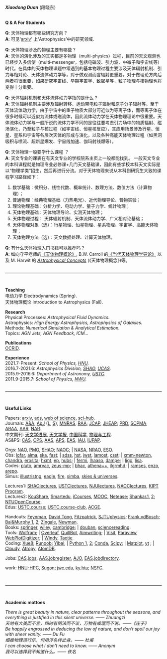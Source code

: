 ***Xiaodong Duan*** (段晓东)  
<br/>

**Q & A For Students**   

**Q**: 天体物理都有哪些研究方向 ?  
**A**: 可见'[arxiv](https://arxiv.org/)' 上‘Astrophysics’中的研究领域.  

**Q**: 天体物理涉及的物理主要有哪些 ?  
**A**: 天体的演化涉及的其实都是多物理（multi-physics）过程，目前的天文观测也已经步入多信使（multi-messenger，包括电磁波、引力波、中微子和宇宙线等）时代。在具体的天体物理课题中常遇到的基本物理过程主要涉及天体辐射机制、引力与相对论、天体流体动力学等，对于做观测而言辐射更重要，对于做理论方向后两者将很重要，如果研究宇宙线、早期宇宙学、致密星等，粒子物理与核物理也将变得十分重要。  

**Q**: 天体辐射机制和天体流体动力学指的是什么 ?  
**A**: 天体辐射机制主要涉及辐射转移、运动带电粒子辐射和原子分子辐射等。至于天体流体动力学，由于宇宙中的重子物质大部分可近似为等离子体，而等离子体在很多时候可以近似为流体或磁流体，因此流体动力学在天体物理理论中很重要。天体流体动力学与一般所说的流体力学不同的是往往要考虑引力场中的物质辐射、磁场演化，乃至粒子与核过程（如宇宙线、恒星核反应），其应用场景涉及行星、恒星、星系和宇宙等各层次天体的形成与演化，以及各种高能天体物理过程（如黑洞吸积与喷流、超新星爆发、宇宙线加速、伽玛射线爆等）。  

**Q**: 天体物理一般要学什么课程 ？  
**A**: 天文专业的课表在有天文专业的学校院系主页上一般都能找到。 一般天文专业的本科课程就是物理专业必修课+几门天文基础课，因此有些学校本科天文实际是以“物理学类”招生，然后再进行分流。对于天体物理来说从本科到研究生大致的课程学习路径如下：  
1. 数学基础：微积分、线性代数、概率统计、数理方法、数值方法（计算物理）；  
2. 普通物理：经典物理基础（力热电光）、近代物理导论、普物实验；  
3. 理论物理基础：分析力学、电动力学、量子力学、统计物理；  
4. 天体物理基础：天体物理导论、实测天体物理；  
5. 天体物理过程： 天体辐射机制、天体流体动力学、广义相对论基础；  
6. 天体物理对象（选）：行星物理、恒星物理、星系物理、宇宙学、高能天体物理；  
7. 天体物理方法（选）：天文数据处理、计算天体物理。  

**Q**: 有什么天体物理入门书籍可以推荐吗 ?  
**A**: 如向守平老师的[《天体物理概论》](https://book.douban.com/subject/3353501/), B.W. Carroll 的[《当代天体物理学导论》](https://book.douban.com/subject/36736690/) 以及 M. Harwit 的 [*Astrophysical Concepts*](https://book.douban.com/subject/10123950/) (《天体物理概念》)等。  
<br/>   

***  
<br/>

**Teaching**     
电动力学   Electrodynamics (Spring).  
天体物理概论   Introduction to Astrophysics (Fall).  

**Research**       
Physical Processes: *Astrophysical Fluid Dynamics.*  
Astrophysics: *High Energy Astrophysics, Astrophysics of Galaxies.*    
Methods: *Numerical Simulation & Analytical Estimation.*   
Topics: *AGN Jets, AGN Feedback, ICM...*  

**Publications**  
[OCRID](https://orcid.org/0000-0002-6921-1899).      

**Experience**  
2021.7-Present:  *School of Physics, [HNU](https://www.htu.edu.cn/).*  
2016.7-2021.6:  *Astrophysics Division, [SHAO](http://www.shao.ac.cn/), [UCAS](https://www.ucas.ac.cn/).*  
2015.9-2016.6:  *Department of Astronomy, [USTC](https://www.ustc.edu.cn/).*  
2011.9-2015.7:  *School of Physics, [NWU](https://www.nwu.edu.cn/).*   
<br/>

***  
<br/>

**Useful Links**     

Papers:  [arxiv](https://arxiv.org/archive/astro-ph), [ads](https://ui.adsabs.harvard.edu/), [web of science](https://apps.webofknowledge.com/), [sci-hub](https://sci-hub.se/).  
Journals:  [A&A](https://www.aanda.org/), [ApJ](https://iopscience.iop.org/journal/0004-637X) ([L](https://iopscience.iop.org/journal/2041-8205), [S](https://iopscience.iop.org/journal/0067-0049)), [MNRAS](https://academic.oup.com/mnras/advance-articles), [RAA](http://www.raa-journal.org/); [JCAP](https://iopscience.iop.org/journal/1475-7516), [JHEAP](https://www.sciencedirect.com/journal/journal-of-high-energy-astrophysics); [PRD](https://journals.aps.org/prd/), [SCPMA](https://www.sciengine.com/SCPMA/home); [ARAA](https://www.annualreviews.org/journal/astro), [AAR](https://link.springer.com/journal/159), [NAR](https://www.sciencedirect.com/journal/new-astronomy-reviews).   
中文期刊: [天文学进展](http://center.shao.ac.cn/twxjz/index.htm), [天文学报](http://www.twxb.org/twxb/home), [中国科学](https://www.scichina.com/), [物理与工程](https://gkwl.cbpt.cnki.net/WKD3/WebPublication/index.aspx?mid=GKWL).      
AS&PS: [CAS](http://astronomy.pmo.cas.cn/), [CPS](http://www.cps-net.org.cn/), [AAS](https://aas.org/), [APS](https://www.aps.org/), [EAS](https://eas.unige.ch/index.jsp), [IAU](https://www.iau.org/), [IUPAP](https://iupap.org/).  
  
Orgs: [NAO](https://nao.cas.cn/), [PMO](http://www.pmo.cas.cn/), [SHAO](http://www.shao.ac.cn/); [NAOC](https://nadc.china-vo.org/); | [NASA](https://www.nasa.gov/), [NRAO](https://science.nrao.edu/), [ESO](https://www.eso.org/public/).  
Obs: [lofar](https://www.lofar-surveys.org/), [alma](https://www.eso.org/public/teles-instr/alma/), [ska](https://www.skatelescope.org/the-ska-project/), [fast](https://fast.bao.ac.cn/); | [sdss](https://www.sdss.org/), [hst](https://www.nasa.gov/mission_pages/hubble/main/index.html), [jwst](https://www.nasa.gov/mission_pages/webb/main/index.html), [lamost](http://www.lamost.org/public/), [csst](http://nao.cas.cn/csst/); | [xmm-newton](https://www.cosmos.esa.int/web/xmm-newton/home),  [chandra](https://chandra.harvard.edu/), [erosita](https://erosita.mpe.mpg.de/); [hxmt](http://hxmtweb.ihep.ac.cn/), [ep](https://ep.bao.ac.cn/ep/), [hubs](http://hubs.phys.tsinghua.edu.cn/); | [fermi](https://fermi.gsfc.nasa.gov/),  [lhaaso](http://english.ihep.cas.cn/lhaaso/), [dampe](http://pmo.cas.cn/dampe/kycg/); | [ligo](https://www.ligo.org/), [lisa](https://lisa.nasa.gov/).  
Codes: [pluto](http://plutocode.ph.unito.it/), [amrvac](http://amrvac.org/), [zeus-mp](https://github.com/bwoshea/ZEUS-MP_2); | [bhac](https://bhac.science/), [athena++](https://princetonuniversity.github.io/athena/download.html), [ilgrmhd](http://astro.phys.wvu.edu/zetienne/ILGRMHD/index.html); | [ramses](https://bitbucket.org/rteyssie/ramses/src/master/), [enzo](https://enzo-project.org/), [arepo](https://arepo-code.org/).  
Simus: [illustristng](https://www.tng-project.org/), [eagle](http://eagle.strw.leidenuniv.nl/), [fire](https://fire.northwestern.edu/), [simba](http://simba.roe.ac.uk/), [skies & universes](http://skiesanduniverses.iaa.es/).  

Lectures1: [SHAOlectures](https://www.koushare.com/topic-hd/i/aar), [USTClectures](https://www.koushare.com/topicIndex/i/ustcastro), [NJUlectures](https://astronomy.nju.edu.cn/xshd/xsbg/index.html), [NAOClectures](https://www.newscctv.net/219news/matrix_detail.html?deptId=11471), [KIPT Program](https://www.kitp.ucsb.edu/programs/past).  
Lectures2: [KouShare](https://www.koushare.com), [Smartedu](https://www.smartedu.cn/), [iCourses](https://www.icourses.cn/home/#), [MOOC](https://www.icourse163.org), [Netease](https://open.163.com/); [Shankar.1](http://open.163.com/special/fundamentalsofphysics/), [2](http://open.163.com/newview/movie/courseintro?newurl=%2Fspecial%2Fopencourse%2Fphysicsii.html); [NTUOpenCourse](http://ocw.aca.ntu.edu.tw/ntu-ocw/).  
Edus: [USTC.course](https://catalog.ustc.edu.cn/plan); [USTC.course-club](https://www.icourse.club/course/), [ACGE](https://www.acge.org.cn/encyclopediaFront/enterEncyclopediaIndex).
    
Handouts:  [Feynman](http://www.feynmanlectures.caltech.edu/info/), [David Tong](http://www.damtp.cam.ac.uk/user/tong/teaching.html), [Fitzpatrick](http://farside.ph.utexas.edu/teaching.html), [SJTUphysics](http://phycai.sjtu.edu.cn/pub/webphy/index.html); [Frank.vdBosch](https://campuspress.yale.edu/vdbosch/); [Bai&Murphy 1](http://i.astro.tsinghua.edu.cn/~xbai/), [2](https://lweb.cfa.harvard.edu/~namurphy/teaching.html); [Zingale](https://zingale.github.io/classes.html), [Newman](http://websites.umich.edu/~mejn/cp/programs.html).  
Books: [springer](https://link.springer.com/), [wiley](https://onlinelibrary.wiley.com/), [cambridge](https://www.cambridge.org/core/what-we-publish/textbooks); | [douban](https://www.douban.com/doulist/112364872/), [sciencereading](https://book.sciencereading.cn/shop/main/Login/shopFrame.do).  
Tools: [Wolfram](https://www.wolframalpha.com/); | [Overleaf](https://www.overleaf.com/project), [QuillBot](https://quillbot.com/), [Aimwriting](https://aimwriting.mtutor.engkoo.com/); | [Visit](https://wci.llnl.gov/simulation/computer-codes/visit), [Paraview](https://www.paraview.org/), [WebPlotDigitizer](https://apps.automeris.io/wpd/); | [Windy](https://www.windy.com/?35.187,113.803,5), [Taotie](https://taotie.readthedocs.io/en/latest/resource/research/getting_started_cn.html#id19).  
Coding: [Xue8](https://www.xue8nav.com); [Runoob](https://www.runoob.com/); [Yibai](https://www.yiibai.com/); | [Python 1](https://www.python.org/), [2](http://scipy-lectures.org/); [Conda](https://anaconda.org/), [Scipy](https://www.scipy.org/); | [Matplot](https://matplotlib.org/), [yt](https://yt-project.org/doc/) ; | [Cloudy](https://gitlab.nublado.org/cloudy/cloudy), [Atropy](https://www.astropy.org/), [AtomDB](http://www.atomdb.org/).  
  
Jobs: [CAS.jobs](http://astronomy.pmo.cas.cn/twrc/rczp/), [AAS.jobregister](https://jobregister.aas.org/), [AJO](https://academicjobsonline.org/ajo/jobs), [EAS.jobdirectory](https://eas.unige.ch/jobs.jsp).   
  
work: [HNU-HPC](https://www.htu.edu.cn/info/main.htm), [Sugon](https://ac.sugon.com/); [jwc.edu](https://jwc.htu.edu.cn/), [ky.htu](http://ky.htu.edu.cn/userAction!to_login.action); [NSFC](https://www.nsfc.gov.cn/).
<br/>  
<br/>   

***  
<br/>

**Academic mottoes**  
  
*There is great beauty in nature, clear patterns throughout the seasons, and everything is justified in this silent universe. —— Zhuangzi*  
*天地有大美而不言，四时有明法而不议，万物有成理而不说。——《庄子》*  
*Be happily engrossed in deducing the law of nature, and don't spoil our joy with sheer vanity. —— Du Fu*   
*细推物理须行乐，何用浮名绊此身。—— 杜甫*  
*I can choose what I don't need to know. —— Anonym*  
*我可以选择我不知道什么。—— 佚名*   


